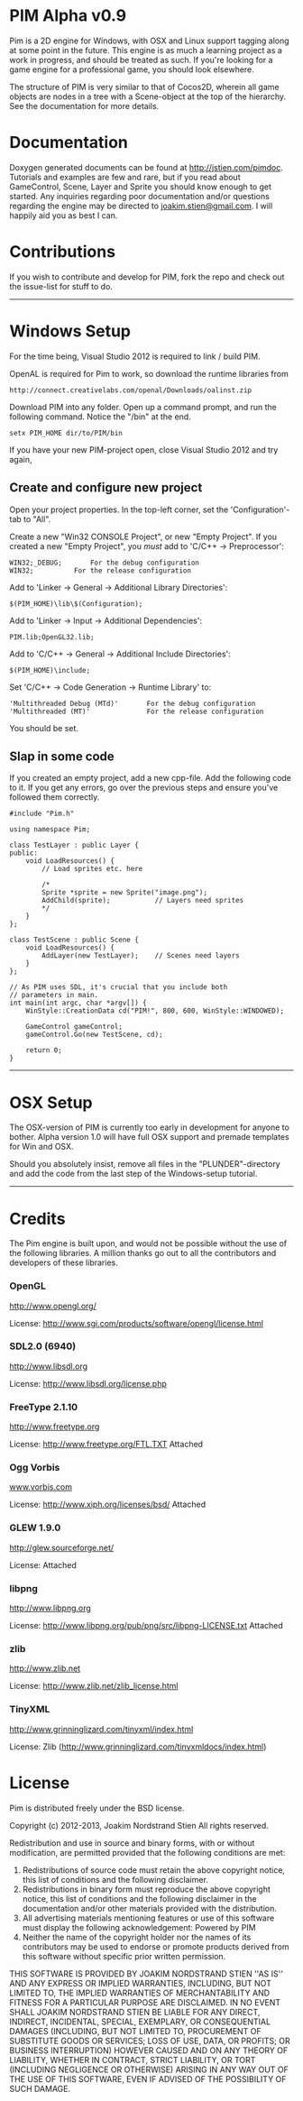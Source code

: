 PIM Alpha v0.9
=============

Pim is a 2D engine for Windows, with OSX and Linux support tagging along at some point in the future.
This engine is as much a learning project as a work in progress, and should be treated as such. If
you're looking for a game engine for a professional game, you should look elsewhere.

The structure of PIM is very similar to that of Cocos2D, wherein all game objects are nodes in a tree
with a Scene-object at the top of the hierarchy. See the documentation for more details.


Documentation
=============

Doxygen generated documents can be found at http://jstien.com/pimdoc. Tutorials and examples are few
and rare, but if you read about GameControl, Scene, Layer and Sprite you should know enough to get 
started. Any inquiries regarding poor documentation and/or questions regarding the engine may be 
directed to joakim.stien@gmail.com. I will happily aid you as best I can.


Contributions
=============

If you wish to contribute and develop for PIM, fork the repo and check out the issue-list for stuff
to do.


---

# Windows Setup

For the time being, Visual Studio 2012 is required to link / build PIM.

OpenAL is required for Pim to work, so download the runtime libraries from

	http://connect.creativelabs.com/openal/Downloads/oalinst.zip
	

Download PIM into any folder. Open up a command prompt, and run the following command. Notice the
"/bin" at the end.

	setx PIM_HOME dir/to/PIM/bin

If you have your new PIM-project open, close Visual Studio 2012 and try again,


## Create and configure new project

Open your project properties. In the top-left corner, set the 'Configuration'-tab to "All".

Create a new "Win32 CONSOLE Project", or new "Empty Project".
If you created a new "Empty Project", you _must_ add to 'C/C++ -> Preprocessor':

	WIN32;_DEBUG;		For the debug configuration
	WIN32; 			For the release configuration

Add to 'Linker -> General -> Additional Library Directories':

	$(PIM_HOME)\lib\$(Configuration);

Add to 'Linker -> Input -> Additional Dependencies':

	PIM.lib;OpenGL32.lib;

Add to 'C/C++ -> General -> Additional Include Directories':

	$(PIM_HOME)\include;

Set 'C/C++ -> Code Generation -> Runtime Library' to:

	'Multithreaded Debug (MTd)'       For the debug configuration
	'Multithreaded (MT)'              For the release configuration

You should be set.


## Slap in some code

If you created an empty project, add a new cpp-file. Add the following code to it. If you get
any errors, go over the previous steps and ensure you've followed them correctly.

	#include "Pim.h"

	using namespace Pim;

	class TestLayer : public Layer {
	public:
		void LoadResources() {
			// Load sprites etc. here

			/*
			Sprite *sprite = new Sprite("image.png");
			AddChild(sprite);			// Layers need sprites
			*/
		}
	};

	class TestScene : public Scene {
		void LoadResources() {
			AddLayer(new TestLayer);	// Scenes need layers
		}
	};

	// As PIM uses SDL, it's crucial that you include both
	// parameters in main.
	int main(int argc, char *argv[]) {
		WinStyle::CreationData cd("PIM!", 800, 600, WinStyle::WINDOWED);
		
		GameControl gameControl;
		gameControl.Go(new TestScene, cd);

		return 0;
	}

---

# OSX Setup

The OSX-version of PIM is currently too early in development for anyone to bother. Alpha version 1.0
will have full OSX support and premade templates for Win and OSX.

Should you absolutely insist, remove all files in the "PLUNDER"-directory and add the code from the 
last step of the Windows-setup tutorial. 

---

Credits
=======

The Pim engine is built upon, and would not be possible without the use of the following libraries.
A million thanks go out to all the contributors and developers of these libraries.


### OpenGL 

http://www.opengl.org/

License:
http://www.sgi.com/products/software/opengl/license.html


### SDL2.0 (6940)

http://www.libsdl.org

License: 
http://www.libsdl.org/license.php


### FreeType 2.1.10

http://www.freetype.org

License:
http://www.freetype.org/FTL.TXT
Attached


### Ogg Vorbis

www.vorbis.com

License:
http://www.xiph.org/licenses/bsd/
Attached


### GLEW 1.9.0

http://glew.sourceforge.net/

License:
Attached


### libpng

http://www.libpng.org

License:
http://www.libpng.org/pub/png/src/libpng-LICENSE.txt
Attached


### zlib

http://www.zlib.net

License:
http://www.zlib.net/zlib_license.html

### TinyXML

http://www.grinninglizard.com/tinyxml/index.html

License:
Zlib (http://www.grinninglizard.com/tinyxmldocs/index.html)



License
=======

Pim is distributed freely under the BSD license. 


Copyright (c) 2012-2013, Joakim Nordstrand Stien
All rights reserved.

Redistribution and use in source and binary forms, with or without
modification, are permitted provided that the following conditions are met:
1. Redistributions of source code must retain the above copyright
   notice, this list of conditions and the following disclaimer.
2. Redistributions in binary form must reproduce the above copyright
   notice, this list of conditions and the following disclaimer in the
   documentation and/or other materials provided with the distribution.
3. All advertising materials mentioning features or use of this software
   must display the following acknowledgement:
   Powered by PIM
4. Neither the name of the copyright holder nor the
   names of its contributors may be used to endorse or promote products
   derived from this software without specific prior written permission.

THIS SOFTWARE IS PROVIDED BY JOAKIM NORDSTRAND STIEN ''AS IS'' AND ANY
EXPRESS OR IMPLIED WARRANTIES, INCLUDING, BUT NOT LIMITED TO, THE IMPLIED
WARRANTIES OF MERCHANTABILITY AND FITNESS FOR A PARTICULAR PURPOSE ARE
DISCLAIMED. IN NO EVENT SHALL JOAKIM NORDSTRAND STIEN BE LIABLE FOR ANY
DIRECT, INDIRECT, INCIDENTAL, SPECIAL, EXEMPLARY, OR CONSEQUENTIAL DAMAGES
(INCLUDING, BUT NOT LIMITED TO, PROCUREMENT OF SUBSTITUTE GOODS OR SERVICES;
LOSS OF USE, DATA, OR PROFITS; OR BUSINESS INTERRUPTION) HOWEVER CAUSED AND
ON ANY THEORY OF LIABILITY, WHETHER IN CONTRACT, STRICT LIABILITY, OR TORT
(INCLUDING NEGLIGENCE OR OTHERWISE) ARISING IN ANY WAY OUT OF THE USE OF THIS
SOFTWARE, EVEN IF ADVISED OF THE POSSIBILITY OF SUCH DAMAGE.

